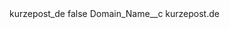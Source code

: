 <?xml version="1.0" encoding="UTF-8"?>
<CustomMetadata xmlns="http://soap.sforce.com/2006/04/metadata" xmlns:xsi="http://www.w3.org/2001/XMLSchema-instance" xmlns:xsd="http://www.w3.org/2001/XMLSchema">
    <label>kurzepost_de</label>
    <protected>false</protected>
    <values>
        <field>Domain_Name__c</field>
        <value xsi:type="xsd:string">kurzepost.de</value>
    </values>
</CustomMetadata>
